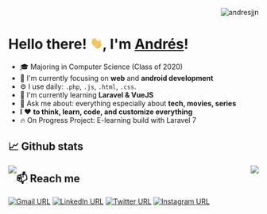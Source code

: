 <p align="right"> <img src="https://komarev.com/ghpvc/?username=andresjjn" alt="andresjjn" /> </p>

# Hello there! <img src="https://github.com/andresjjn/andresjjn/blob/master/hi.gif" width="25px">, I'm [Andrés](https://andresjjn.tech)! 

- 🎓 Majoring in Computer Science (Class of 2020)  
- 👀 I'm currently focusing on **web** and **android development**
- ⚙️ I use daily: `.php`, `.js`, `.html`, `.css`.
- 🔭 I'm currently learning **Laravel & VueJS**
- 💬 Ask me about: everything especially about **tech, movies, series**
- **I** ❤️ **to think, learn, code, and customize everything**
- 🔥 On Progress Project: E-learning build with Laravel 7 

## 📈 Github stats
<img align='left' src="https://github-readme-stats.vercel.app/api/top-langs/?username=andresjjn">
<img align='right' src="https://github-readme-stats.vercel.app/api?username=andresjjn&show_icons=true&hide_title=true">

## 📫 Reach me

[![Gmail URL](https://img.shields.io/twitter/url?label=email&logo=gmail&style=social&url=http%3A%2F%2Fmailto%3Aandresjt93%40gmail.com)](mailto:andresjt93@gmail.com)
[![LinkedIn URL](https://img.shields.io/twitter/url?label=Andr%C3%A9s%20F%20Jej%C3%A9n%20T&logo=Linkedin&style=social&url=https%3A%2F%2Fwww.linkedin.com%2Fin%2Fandresjjn%2F)](https://www.linkedin.com/in/andresjjn/)
[![Twitter URL](https://img.shields.io/twitter/url?label=AndresFJejen&style=social&url=https%3A%2F%2Ftwitter.com%2FAndresFJejen)](https://twitter.com/AndresFJejen)
[![Instagram URL](https://img.shields.io/twitter/url?label=andresjjn&logo=instagram&style=social&url=https%3A%2F%2Fwww.instagram.com%2Fandresjjn%2F)](https://www.instagram.com/andresjjn/)

